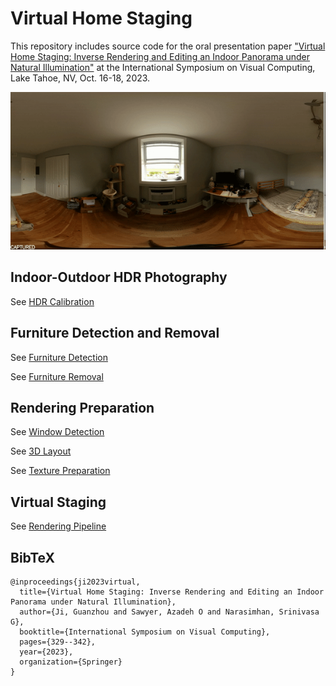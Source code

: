 # Virtual Home Staging

This repository includes source code for the oral presentation paper ["Virtual Home Staging: Inverse Rendering and Editing an Indoor Panorama under Natural Illumination"](https://arxiv.org/abs/2311.12265) at the International Symposium on Visual Computing, Lake Tahoe, NV, Oct. 16-18, 2023. 

![teaser image](furn2furn.gif)

## Indoor-Outdoor HDR Photography
See [HDR Calibration](https://github.com/Gzhji/vs_natural_ill/tree/main/01_HDR_Calibration) 

## Furniture Detection and Removal
See [Furniture Detection](https://github.com/Gzhji/vs_natural_ill/tree/main/02_Furn_Detect) 

See [Furniture Removal](https://github.com/Gzhji/vs_natural_ill/tree/main/02_Furn_Removal)

## Rendering Preparation
See [Window Detection](https://github.com/Gzhji/vs_natural_ill/tree/main/02_Win_Detection)

See [3D Layout](https://github.com/Gzhji/vs_natural_ill/tree/main/03_3DFloor_Mesh)

See [Texture Preparation](https://github.com/Gzhji/vs_natural_ill/tree/main/03_Reflectance_Tex)

## Virtual Staging
See [Rendering Pipeline](https://github.com/Gzhji/vs_natural_ill/tree/main/05_Virtual_Render)


## BibTeX
```
@inproceedings{ji2023virtual,
  title={Virtual Home Staging: Inverse Rendering and Editing an Indoor Panorama under Natural Illumination},
  author={Ji, Guanzhou and Sawyer, Azadeh O and Narasimhan, Srinivasa G},
  booktitle={International Symposium on Visual Computing},
  pages={329--342},
  year={2023},
  organization={Springer}
}
```
